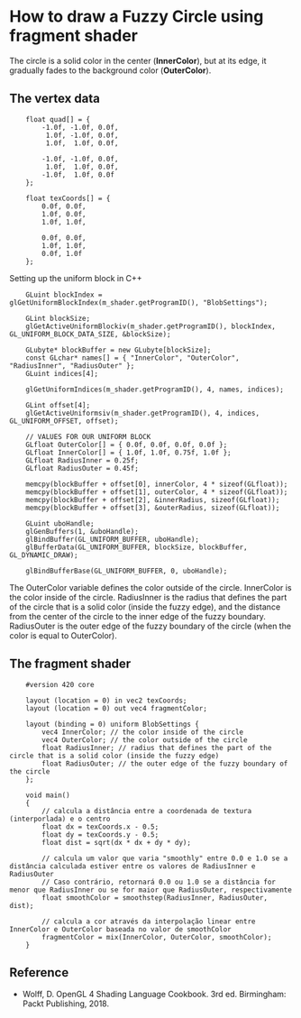 # How to draw a Fuzzy Circle using fragment shader

The circle is a solid color in the center (**InnerColor**), but at its edge, it gradually fades to the background color (**OuterColor**).

## The vertex data

```
	float quad[] = {
		-1.0f, -1.0f, 0.0f,
		 1.0f, -1.0f, 0.0f,
		 1.0f,  1.0f, 0.0f,

		-1.0f, -1.0f, 0.0f,
		 1.0f,  1.0f, 0.0f,
		-1.0f,  1.0f, 0.0f
	};

	float texCoords[] = {
		0.0f, 0.0f,
		1.0f, 0.0f,
		1.0f, 1.0f,

		0.0f, 0.0f,
		1.0f, 1.0f,
		0.0f, 1.0f
	};
```

Setting up the uniform block in C++

```
	GLuint blockIndex = glGetUniformBlockIndex(m_shader.getProgramID(), "BlobSettings");

	GLint blockSize;
	glGetActiveUniformBlockiv(m_shader.getProgramID(), blockIndex, GL_UNIFORM_BLOCK_DATA_SIZE, &blockSize);
	
	GLubyte* blockBuffer = new GLubyte[blockSize];	
	const GLchar* names[] = { "InnerColor", "OuterColor", "RadiusInner", "RadiusOuter" };
	GLuint indices[4];

	glGetUniformIndices(m_shader.getProgramID(), 4, names, indices);
	
	GLint offset[4];
	glGetActiveUniformsiv(m_shader.getProgramID(), 4, indices, GL_UNIFORM_OFFSET, offset);

	// VALUES FOR OUR UNIFORM BLOCK
	GLfloat OuterColor[] = { 0.0f, 0.0f, 0.0f, 0.0f };
	GLfloat InnerColor[] = { 1.0f, 1.0f, 0.75f, 1.0f };
	GLfloat RadiusInner = 0.25f;
	GLfloat RadiusOuter = 0.45f;

	memcpy(blockBuffer + offset[0], innerColor, 4 * sizeof(GLfloat));
	memcpy(blockBuffer + offset[1], outerColor, 4 * sizeof(GLfloat));
	memcpy(blockBuffer + offset[2], &innerRadius, sizeof(GLfloat));
	memcpy(blockBuffer + offset[3], &outerRadius, sizeof(GLfloat));

	GLuint uboHandle;
	glGenBuffers(1, &uboHandle);
	glBindBuffer(GL_UNIFORM_BUFFER, uboHandle);
	glBufferData(GL_UNIFORM_BUFFER, blockSize, blockBuffer, GL_DYNAMIC_DRAW);

	glBindBufferBase(GL_UNIFORM_BUFFER, 0, uboHandle);
```

The OuterColor variable defines the color outside of the circle. InnerColor is the color inside of the circle. RadiusInner is the radius that defines the part of the circle that is a solid color (inside the fuzzy edge), and the distance from the center of the circle to the inner edge of the fuzzy boundary. RadiusOuter is the outer edge of the fuzzy boundary of the circle (when the color is equal to OuterColor).

## The fragment shader

```
	#version 420 core
	
	layout (location = 0) in vec2 texCoords;
	layout (location = 0) out vec4 fragmentColor;
	
	layout (binding = 0) uniform BlobSettings {
		vec4 InnerColor; // the color inside of the circle
		vec4 OuterColor; // the color outside of the circle
		float RadiusInner; // radius that defines the part of the circle that is a solid color (inside the fuzzy edge)
		float RadiusOuter; // the outer edge of the fuzzy boundary of the circle
	};
	
	void main()
	{
		// calcula a distância entre a coordenada de textura (interporlada) e o centro
		float dx = texCoords.x - 0.5;
		float dy = texCoords.y - 0.5;
		float dist = sqrt(dx * dx + dy * dy);
	
		// calcula um valor que varia "smoothly" entre 0.0 e 1.0 se a distância calculada estiver entre os valores de RadiusInner e RadiusOuter
		// Caso contrário, retornará 0.0 ou 1.0 se a distância for menor que RadiusInner ou se for maior que RadiusOuter, respectivamente
		float smoothColor = smoothstep(RadiusInner, RadiusOuter, dist);
	
		// calcula a cor através da interpolação linear entre InnerColor e OuterColor baseada no valor de smoothColor
		fragmentColor = mix(InnerColor, OuterColor, smoothColor);
	}
```

## Reference
- Wolff, D. OpenGL 4 Shading Language Cookbook. 3rd ed. Birmingham: Packt Publishing, 2018.
